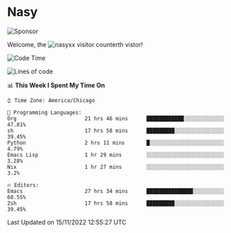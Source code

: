 # Nasy

<!--
<p align="center">
<img height="200" src="https://github-readme-stats.vercel.app/api?username=nasyxx&count_private=true&show_icons=true&theme=dracula&include_all_commits=true"/>
<img height="200" src="https://github-readme-stats.vercel.app/api/top-langs/?username=nasyxx&theme=dracula&hide=html,jupyter+notebook&count_private=true&show_icons=true"/>
</p>

  
----------------
-->

![Sponsor](https://img.shields.io/static/v1.svg?label=Sponsor&message=%E2%9D%A4&logo=GitHub&style=flat&color=pink)
 
Welcome, the ![nasyxx visitor counter](https://count.getloli.com/get/@nasyxx?theme=rule34)th vistor!
 
<!--START_SECTION:waka-->
![Code Time](http://img.shields.io/badge/Code%20Time-2%2C836%20hrs%2016%20mins-blue)

![Lines of code](https://img.shields.io/badge/From%20Hello%20World%20I%27ve%20Written-5%20Million%20lines%20of%20code-blue)

📊 **This Week I Spent My Time On** 

```text
⌚︎ Time Zone: America/Chicago

💬 Programming Languages: 
Org                      21 hrs 46 mins      ████████████░░░░░░░░░░░░░   47.81% 
sh                       17 hrs 58 mins      █████████░░░░░░░░░░░░░░░░   39.45% 
Python                   2 hrs 11 mins       █░░░░░░░░░░░░░░░░░░░░░░░░   4.79% 
Emacs Lisp               1 hr 29 mins        ░░░░░░░░░░░░░░░░░░░░░░░░░   3.28% 
Nix                      1 hr 27 mins        ░░░░░░░░░░░░░░░░░░░░░░░░░   3.2%

🔥 Editors: 
Emacs                    27 hrs 34 mins      ███████████████░░░░░░░░░░   60.55% 
Zsh                      17 hrs 58 mins      █████████░░░░░░░░░░░░░░░░   39.45%

```


 Last Updated on 15/11/2022 12:55:27 UTC
<!--END_SECTION:waka-->

<!-- ![visitors](https://visitor-badge.laobi.icu/badge?page_id=nasyxx.nasyxx) -->
